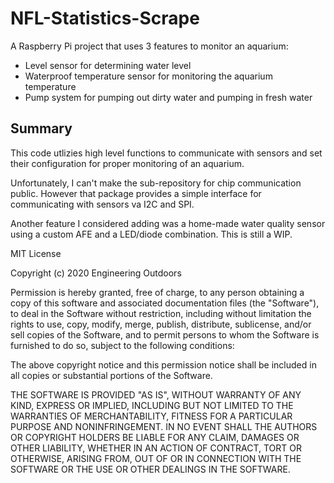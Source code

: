 # NFL-Statistics-Scrape
A Raspberry Pi project that uses 3 features to monitor an aquarium:
- Level sensor for determining water level
- Waterproof temperature sensor for monitoring the aquarium temperature
- Pump system for pumping out dirty water and pumping in fresh water

## Summary
This code utlizies high level functions to communicate with sensors and set their configuration for proper monitoring of an aquarium.

Unfortunately, I can't make the sub-repository for chip communication public. However that package provides a simple interface for communicating with sensors va I2C and SPI.

Another feature I considered adding was a home-made water quality sensor using a custom AFE and a LED/diode combination. This is still a WIP.
	

MIT License

Copyright (c) 2020 Engineering Outdoors

Permission is hereby granted, free of charge, to any person obtaining a copy
of this software and associated documentation files (the "Software"), to deal
in the Software without restriction, including without limitation the rights
to use, copy, modify, merge, publish, distribute, sublicense, and/or sell
copies of the Software, and to permit persons to whom the Software is
furnished to do so, subject to the following conditions:

The above copyright notice and this permission notice shall be included in all
copies or substantial portions of the Software.

THE SOFTWARE IS PROVIDED "AS IS", WITHOUT WARRANTY OF ANY KIND, EXPRESS OR
IMPLIED, INCLUDING BUT NOT LIMITED TO THE WARRANTIES OF MERCHANTABILITY,
FITNESS FOR A PARTICULAR PURPOSE AND NONINFRINGEMENT. IN NO EVENT SHALL THE
AUTHORS OR COPYRIGHT HOLDERS BE LIABLE FOR ANY CLAIM, DAMAGES OR OTHER
LIABILITY, WHETHER IN AN ACTION OF CONTRACT, TORT OR OTHERWISE, ARISING FROM,
OUT OF OR IN CONNECTION WITH THE SOFTWARE OR THE USE OR OTHER DEALINGS IN THE
SOFTWARE.
